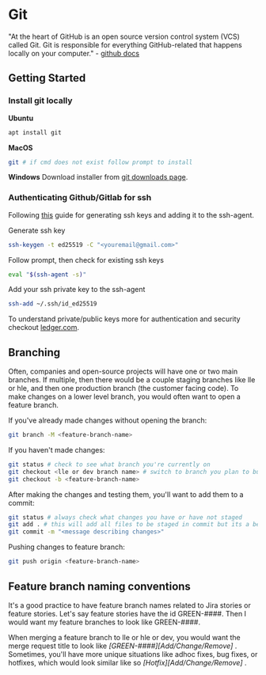 # Git

"At the heart of GitHub is an open source version control system (VCS) called Git. Git is responsible for everything GitHub-related that happens locally on your computer." - [github docs](https://docs.github.com/en/get-started/quickstart/set-up-git)

## Getting Started

### Install git locally
**Ubuntu**
```bash
apt install git
```

**MacOS**
```bash
git # if cmd does not exist follow prompt to install
```

**Windows**
Download installer from [git downloads page](https://git-scm.com/download/win).

### Authenticating Github/Gitlab for ssh
Following [this](https://docs.github.com/en/authentication/connecting-to-github-with-ssh/generating-a-new-ssh-key-and-adding-it-to-the-ssh-agent) guide for generating ssh keys and adding it to the ssh-agent.

Generate ssh key
```bash
ssh-keygen -t ed25519 -C "<youremail@gmail.com>"
```
Follow prompt, then check for existing ssh keys
```bash
eval "$(ssh-agent -s)"
```
Add your ssh private key to the ssh-agent
```bash
ssh-add ~/.ssh/id_ed25519
```

To understand private/public keys more for authentication and security checkout [ledger.com](https://www.ledger.com/academy/blockchain/what-are-public-keys-and-private-keys).

## Branching
Often, companies and open-source projects will have one or two main branches. If multiple, then there would be a couple staging branches like lle or hle, and then one production branch (the customer facing code). To make changes on a lower level branch, you would often want to open a feature branch.

If you've already made changes without opening the branch:
```bash
git branch -M <feature-branch-name>
```

If you haven't made changes:
```bash
git status # check to see what branch you're currently on
git checkout <lle or dev branch name> # switch to branch you plan to build off
git checkout -b <feature-branch-name>
```

After making the changes and testing them, you'll want to add them to a commit:
```bash
git status # always check what changes you have or have not staged
git add . # this will add all files to be staged in commit but its a better practice to add specific files
git commit -m "<message describing changes>"
```

Pushing changes to feature branch:
```bash
git push origin <feature-branch-name>
```

## Feature branch naming conventions
It's a good practice to have feature branch names related to Jira stories or feature stories. Let's say feature stories have the id GREEN-####. Then I would want my feature branches to look like GREEN-####.

When merging a feature branch to lle or hle or dev, you would want the merge request title to look like *[GREEN-####][Add/Change/Remove] <description of changes>*. Sometimes, you'll have more unique situations like adhoc fixes, bug fixes, or hotfixes, which would look similar like so *[Hotfix][Add/Change/Remove] <description of change or fix being made>*.
